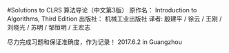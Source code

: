 #Solutions to CLRS
算法导论（中文第3版）
原作名： Introduction to Algorithms, Third Edition
出版社： 机械工业出版社
译者:  殷建平 / 徐云 / 王刚 / 刘晓光 / 苏明 / 邹恒明 / 王宏志 

尽力完成习题和保证准确度，作为记录！
2017.6.2 in Guangzhou